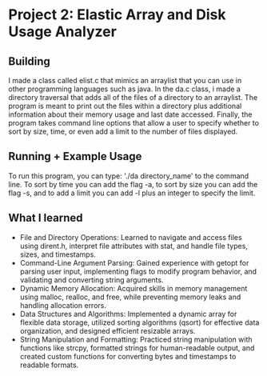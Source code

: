 # Project 2: Elastic Array and Disk Usage Analyzer
## Building
I made a class called elist.c that mimics an arraylist that you can use in other programming languages such as java. In the da.c class, i made a directory traversal that adds all of the files of a directory to an arraylist. The program is meant to print out the files within a directory plus additional information about their memory usage and last date accessed. Finally, the program takes command line options that allow a user to specify whether to sort by size, time, or even add a limit to the number of files displayed.
## Running + Example Usage
To run this program, you can type: './da directory_name' to the command line. To sort by time you can add the flag -a, to sort by size you can add the flag -s, and to add a limit you can add -l plus an integer to specify the limit. 
## What I learned
- File and Directory Operations: Learned to navigate and access files using dirent.h, interpret file attributes with stat, and handle file types, sizes, and timestamps.
- Command-Line Argument Parsing: Gained experience with getopt for parsing user input, implementing flags to modify program behavior, and validating and converting string arguments.
- Dynamic Memory Allocation: Acquired skills in memory management using malloc, realloc, and free, while preventing memory leaks and handling allocation errors.
- Data Structures and Algorithms: Implemented a dynamic array for flexible data storage, utilized sorting algorithms (qsort) for effective data organization, and designed efficient resizable arrays.
- String Manipulation and Formatting: Practiced string manipulation with functions like strcpy, formatted strings for human-readable output, and created custom functions for converting bytes and timestamps to readable formats.